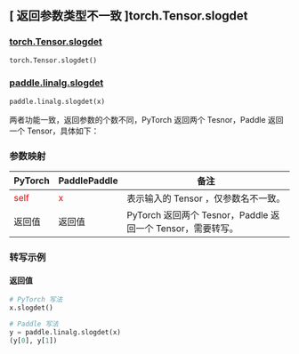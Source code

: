 ## [ 返回参数类型不一致 ]torch.Tensor.slogdet

### [torch.Tensor.slogdet](https://pytorch.org/docs/stable/generated/torch.Tensor.slogdet.html)

```python
torch.Tensor.slogdet()
```

### [paddle.linalg.slogdet](https://www.paddlepaddle.org.cn/documentation/docs/zh/develop/api/paddle/linalg/slogdet_cn.html#slogdet)

```python
paddle.linalg.slogdet(x)
```

两者功能一致，返回参数的个数不同，PyTorch 返回两个 Tesnor，Paddle 返回一个 Tensor，具体如下：

### 参数映射

| PyTorch       | PaddlePaddle | 备注                                                   |
| ------------- | ------------ | ------------------------------------------------------ |
| <font color='red'> self </font> | <font color='red'> x </font> | 表示输入的 Tensor ，仅参数名不一致。  |
| 返回值 | 返回值 | PyTorch 返回两个 Tesnor，Paddle 返回一个 Tensor，需要转写。 |



### 转写示例

#### 返回值
```python
# PyTorch 写法
x.slogdet()

# Paddle 写法
y = paddle.linalg.slogdet(x)
(y[0], y[1])
```
